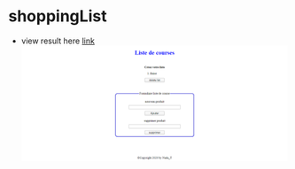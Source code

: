 # shoppingList

* view result here [link](https://nada-tb.github.io/shoppingList/)
![web site](shopping_list.png)
